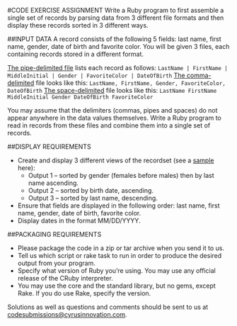 #CODE EXERCISE ASSIGNMENT
Write a Ruby program to first assemble a single set of records by parsing data from 3 different file formats and then display these records sorted in 3 different ways.

##INPUT DATA
A record consists of the following 5 fields: last name, first name, gender, date of birth and favorite color. You will be given 3 files, each containing records stored in a different format.

[The pipe-delimited file](data/pipe.txt) lists each record as follows: 
`LastName | FirstName | MiddleInitial | Gender | FavoriteColor | DateOfBirth`
[The comma-delimited](data/comma.txt) file looks like this: 
`LastName, FirstName, Gender, FavoriteColor, DateOfBirth`
[The space-delimited](data/space.txt) file looks like this: 
`LastName FirstName MiddleInitial Gender DateOfBirth FavoriteColor`

You may assume that the delimiters (commas, pipes and spaces) do not appear anywhere in the data values themselves. Write a Ruby program to read in records from these files and combine them into a single set of records.

##DISPLAY REQUIREMENTS
* Create and display 3 different views of the recordset (see a [sample](http://www.cyrusinnovation.com/Portals/190402/docs/output.txt) here):
  * Output 1 – sorted by gender (females before males) then by last name ascending.
  * Output 2 – sorted by birth date, ascending.
  * Output 3 – sorted by last name, descending.
* Ensure that fields are displayed in the following order: last name, first name, gender, date of birth, favorite color.  
* Display dates in the format MM/DD/YYYY.
 
##PACKAGING REQUIREMENTS
* Please package the code in a zip or tar archive when you send it to us.  
* Tell us which script or rake task to run in order to produce the desired output from your program.  
* Specify what version of Ruby you’re using. You may use any official release of the CRuby interpreter.  
* You may use the core and the standard library, but no gems, except Rake. If you do use Rake, specify the version.  

Solutions as well as questions and comments should be sent to us at [codesubmissions@cyrusinnovation.com](mailto:codesubmissions@cyrusinnovation.com).